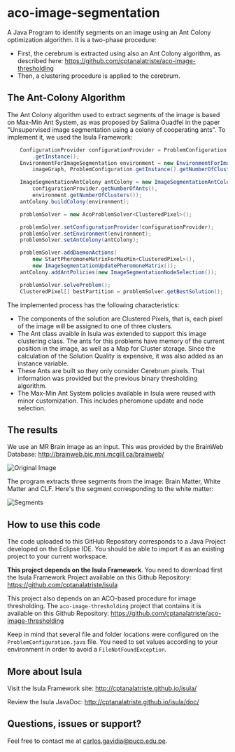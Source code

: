 # aco-image-segmentation
A Java Program to identify segments on an image using an Ant Colony optimization algorithm. It is a two-phase procedure:

* First, the cerebrum is extracted using also an Ant Colony algorithm, as described here: https://github.com/cptanalatriste/aco-image-thresholding
* Then, a clustering procedure is applied to the cerebrum.


The Ant-Colony Algorithm
------------------------
The Ant Colony algorithm used to extract segments of the image is based on Max-Min Ant System, as was proposed by Salima Ouadfel in the paper "Unsupervised image segmentation using a colony of cooperating ants".  To implement it, we used the Isula Framework:

```java
    ConfigurationProvider configurationProvider = ProblemConfiguration
        .getInstance();
    EnvironmentForImageSegmentation environment = new EnvironmentForImageSegmentation(
        imageGraph, ProblemConfiguration.getInstance().getNumberOfClusters());

    ImageSegmentationAntColony antColony = new ImageSegmentationAntColony(
        configurationProvider.getNumberOfAnts(),
        environment.getNumberOfClusters());
    antColony.buildColony(environment);

    problemSolver = new AcoProblemSolver<ClusteredPixel>();

    problemSolver.setConfigurationProvider(configurationProvider);
    problemSolver.setEnvironment(environment);
    problemSolver.setAntColony(antColony);

    problemSolver.addDaemonActions(
        new StartPheromoneMatrixForMaxMin<ClusteredPixel>(),
        new ImageSegmentationUpdatePheromoneMatrix());
    antColony.addAntPolicies(new ImageSegmentationNodeSelection());

    problemSolver.solveProblem();
    ClusteredPixel[] bestPartition = problemSolver.getBestSolution();
```
The implemented process has the following characteristics:
* The components of the solution are Clustered Pixels, that is, each pixel of the image will be assigned to one of three clusters.
* The Ant class avaible in Isula was extended to support this image clustering class. The ants for this problems have memory of the current position in the image, as well as a Map for Cluster storage. Since the calculation of the Solution Quality is expensive, it was also added as an instance variable.
* These Ants  are built so they only consider Cerebrum pixels. That information was provided but the previous binary thresholding algorithm.
* The Max-Min Ant System policies available in Isula were reused with minor customization. This includes pheromone update and node selection.

The results 
-----------
We use an MR Brain image as an input. This was provided by the BrainWeb Database: http://brainweb.bic.mni.mcgill.ca/brainweb/

![Original Image](https://raw.githubusercontent.com/cptanalatriste/aco-image-thresholding/master/inputImg/19952transverse2_64.gif)

The program extracts three segments from the image: Brain Matter, White Matter and CLF. Here's the segment corresponding to the white matter:

![Segments](https://raw.githubusercontent.com/cptanalatriste/aco-image-segmentation/master/outputImg/2_19952transverse2_64_cluster.bmp)

How to use this code
--------------------
The code uploaded to this GitHub Repository corresponds to a Java Project developed on the Eclipse IDE. You should be able to import it as an existing project to your current workspace.

**This project depends on the Isula Framework**.  You need to download first the Isula Framework Project available on this Github Repository: https://github.com/cptanalatriste/isula

This project also depends on an ACO-based procedure for image thresholding. The `aco-image-thresholding` project that contains it is available on this Github Repository: https://github.com/cptanalatriste/aco-image-thresholding 

Keep in mind that several file and folder locations were configured on the `ProblemConfiguration.java` file. You need to set values according to your environment in order to avoid a `FileNotFoundException`. 

More about Isula
----------------
Visit the Isula Framework site: http://cptanalatriste.github.io/isula/

Review the Isula JavaDoc: http://cptanalatriste.github.io/isula/doc/

Questions, issues or support?
----------------------------
Feel free to contact me at carlos.gavidia@pucp.edu.pe.

